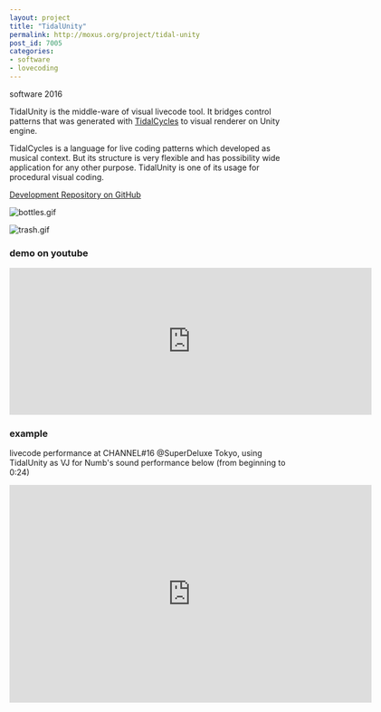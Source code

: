 ```yaml
---
layout: project
title: "TidalUnity"
permalink: http://moxus.org/project/tidal-unity
post_id: 7005
categories:
- software
- lovecoding
---
```


software 2016

TidalUnity is the middle-ware of visual livecode tool. It bridges control patterns that was generated with [TidalCycles](https://tidalcycles.org) to visual renderer on Unity engine.

TidalCycles is a language for live coding patterns which developed as musical context. But its structure is very flexible and has possibility wide application for any other purpose. TidalUnity is one of its usage for procedural visual coding. 

[Development Repository on GitHub](https://github.com/moxuse/tidal-unity)

![bottles.gif](/images/project/tidal-unity-bottles.gif)

![trash.gif](/images/project/tidal-unity-trash.gif)


### demo on youtube

<iframe src="https://player.vimeo.com/video/198314806" width="640" height="260" frameborder="0" webkitallowfullscreen mozallowfullscreen allowfullscreen></iframe>

### example

livecode performance at CHANNEL#16 @SuperDeluxe Tokyo, using TidalUnity as VJ for Numb's sound performance below (from beginning to 0:24)

<iframe width="640" height="385" src="https://www.youtube.com/embed/hv4j0vD34ak" frameborder="0" allowfullscreen></iframe>